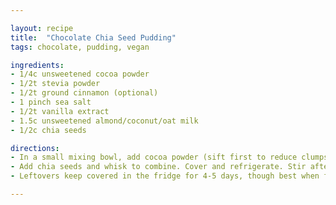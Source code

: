 ```yaml
---

layout: recipe
title:  "Chocolate Chia Seed Pudding"
tags: chocolate, pudding, vegan

ingredients:
- 1/4c unsweetened cocoa powder
- 1/2t stevia powder
- 1/2t ground cinnamon (optional)
- 1 pinch sea salt
- 1/2t vanilla extract
- 1.5c unsweetened almond/coconut/oat milk
- 1/2c chia seeds

directions:
- In a small mixing bowl, add cocoa powder (sift first to reduce clumps), stevia,  cinnamon, salt, vanilla and whisk to combine. Then add a little dairy-free milk at a time and whisk until a paste forms. Then add remaining dairy-free milk and whisk until smooth.
- Add chia seeds and whisk to combine. Cover and refrigerate. Stir after 30-45 minutes. Let sit overnight, or at least 3-5 hours (until it's achieved a pudding-like consistency).
- Leftovers keep covered in the fridge for 4-5 days, though best when fresh. Serve chilled with desired toppings, such as fruit (banana, strawberry, raspberry), shredded coconut, granola, nuts, or coconut whipped cream.

---
```

